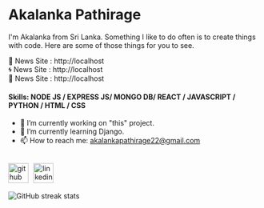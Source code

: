 # Akalanka Pathirage
I'm Akalanka from Sri Lanka. Something I like to do often is to create things with code. Here are some of those things for you to see.

🌊  News Site : http://localhost  
🌀  News Site : http://localhost  
🚄  News Site : http://localhost  


#### Skills: NODE JS / EXPRESS JS/ MONGO DB/ REACT / JAVASCRIPT / PYTHON / HTML / CSS

- 🔭 I’m currently working on "this" project. 
- 🌱 I’m currently learning Django. 
- 📫 How to reach me: akalankapathirage22@gmail.com  
&nbsp;

[<img src='https://cdn.jsdelivr.net/npm/simple-icons@3.0.1/icons/github.svg' alt='github' height='40'>](https://github.com/Ak-prog-50) &thinsp; [<img src='https://cdn.jsdelivr.net/npm/simple-icons@3.0.1/icons/linkedin.svg' alt='linkedin' height='40'>](https://www.linkedin.com/in/Akalanka/)  

![GitHub streak stats](https://github-readme-streak-stats.herokuapp.com/?user=Ak-prog-50)  











